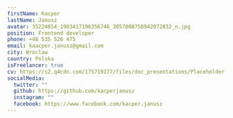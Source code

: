 ```yaml
---
firstName: Kacper
lastName: Janusz
avatar: 35224854_1903417196356746_3057008758942072832_n.jpg
position: Frontend developer
phone: +48 535 526 475
email: kaacper.janusz@gmail.com
city: Wroclaw
country: Polska
isFreelancer: true
cv: https://s2.q4cdn.com/175719177/files/doc_presentations/Placeholder-PDF.pdf
socialMedia:
  twitter: ""
  github: https://github.com/kacperjanusz
  instagram: ""
  facebook: https://www.facebook.com/kacper.janusz
---
```

